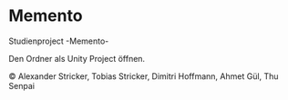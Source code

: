 # Memento
Studienproject -Memento-

Den Ordner als Unity Project öffnen.

© Alexander Stricker, Tobias Stricker, Dimitri Hoffmann, Ahmet Gül, Thu Senpai

